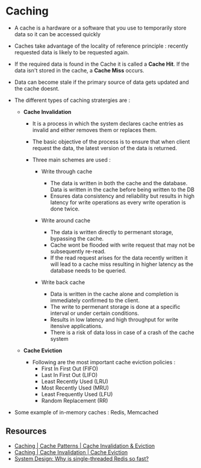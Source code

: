 # Caching 

- A cache is a hardware or a software that you use to temporarily store data so it can be accessed quickly
- Caches take advantage of the locality of reference principle : recently requested data is likely to be requested again.
- If the required data is found in the Cache it is called a **Cache Hit**. If the data isn't stored in the cache, a **Cache Miss** occurs.
- Data can become stale if the primary source of data gets updated and the cache doesnt.
- The different types of caching stratergies are : 

    - **Cache Invalidation**

        - It is a process in which the system declares cache entries as invalid and either removes them or replaces them.
        - The basic objective of the process is to ensure that when client request the data, the latest version of the data is returned.
        - Three main schemes are used :

            - Write through cache 
                - The data is written in both the cache and the database. Data is written in the cache before being written to the DB
                - Ensures data consistency and reliability but results in high latency for write operations as every write operation is done twice.

            - Write around cache
                - The data is written directly to permenant storage, bypassing the cache.
                - Cache wont be flooded with write request that may not be subsequently re-read.
                - If the read request arises for the data recently written it will lead to a cache miss resulting in higher latency as the database needs to be queried.

            - Write back cache 
                - Data is written in the cache alone and completion is immediately confirmed to the client.
                - The write to permenant storage is done at a specific interval or under certain conditions.
                - Results in low latency and high throughput for write itensive applications.
                - There is a risk of data loss in case of a crash of the cache system

    - **Cache Eviction**
    
        - Following are the most important cache eviction policies :
            - First In First Out (FIFO) 
            - Last In First Out (LIFO)
            - Least Recently Used (LRU)
            - Most Recently Used (MRU)
            - Least Frequently Used (LFU)
            - Random Replacement (RR)

- Some example of in-memory caches : Redis, Memcached


## Resources

- [Caching | Cache Patterns | Cache Invalidation & Eviction](https://www.youtube.com/watch?v=Ez1GK2imrsY)
- [Caching | Cache Invalidation | Cache Eviction](https://www.educative.io/courses/grokking-the-system-design-interview/3j6NnJrpp5p#Cache-Invalidation)
- [System Design: Why is single-threaded Redis so fast?](https://www.youtube.com/watch?v=5TRFpFBccQM&list=PLCRMIe5FDPse7NNmQP5UziLjXjkHW3gqA)
